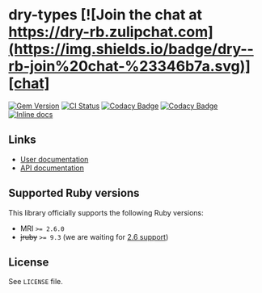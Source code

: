 <!--- this file is synced from dry-rb/template-gem project -->
[gem]: https://rubygems.org/gems/dry-types
[actions]: https://github.com/dry-rb/dry-types/actions
[codacy]: https://www.codacy.com/gh/dry-rb/dry-types
[chat]: https://dry-rb.zulipchat.com
[inchpages]: http://inch-ci.org/github/dry-rb/dry-types

# dry-types [![Join the chat at https://dry-rb.zulipchat.com](https://img.shields.io/badge/dry--rb-join%20chat-%23346b7a.svg)][chat]

[![Gem Version](https://badge.fury.io/rb/dry-types.svg)][gem]
[![CI Status](https://github.com/dry-rb/dry-types/workflows/ci/badge.svg)][actions]
[![Codacy Badge](https://api.codacy.com/project/badge/Grade/f2d71613195f4da993acb9ac9d6ea336)][codacy]
[![Codacy Badge](https://api.codacy.com/project/badge/Coverage/f2d71613195f4da993acb9ac9d6ea336)][codacy]
[![Inline docs](http://inch-ci.org/github/dry-rb/dry-types.svg?branch=master)][inchpages]

## Links

* [User documentation](https://dry-rb.org/gems/dry-types)
* [API documentation](http://rubydoc.info/gems/dry-types)

## Supported Ruby versions

This library officially supports the following Ruby versions:

* MRI `>= 2.6.0`
* ~~jruby~~ `>= 9.3` (we are waiting for [2.6 support](https://github.com/jruby/jruby/issues/6161))

## License

See `LICENSE` file.
